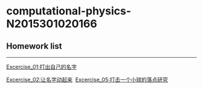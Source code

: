 # computational-physics-N2015301020166
## Homework list
***
[Excercise_01:打出自己的名字](https://github.com/xs571857920/computational-physics-N2015301020166/blob/master/Excercise02%EF%BC%9A%E6%89%93%E5%87%BA%E8%87%AA%E5%B7%B1%E7%9A%84%E5%90%8D%E5%AD%97.png) 

[Excercise_02:让名字动起来](https://github.com/xs571857920/computational-physics-N2015301020166/blob/master/%E8%BF%90%E5%8A%A8%E7%9A%84XS.py) 
[Excercise_05:打击一个小球的落点研究](https://www.zybuluo.com/xs571857920/note/922066) 
